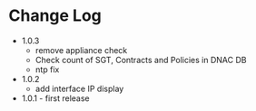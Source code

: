 # Change Log
- 1.0.3
  - remove appliance check
  - Check count of SGT, Contracts and Policies in DNAC DB
  - ntp fix
- 1.0.2
  - add interface IP display
- 1.0.1 - first release
